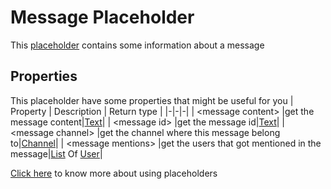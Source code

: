 # Message Placeholder
This [placeholder](../tutorials/placeholder.md) contains some information about a message

## Properties
This placeholder have some properties that might be useful for you
| Property      | Description | Return type |
|-|-|-|
| \<message content\> |get the message content|[Text](./text.md)|
| \<message id\> |get the message id|[Text](./text.md)|
| \<message channel\> |get the channel where this message belong to|[Channel](./channel.md)|
| \<message mentions\> |get the users that got mentioned in the message|[List](./list.md) Of [User](./user.md)|

[Click here](../tutorials/placeholder.md) to know more about using placeholders